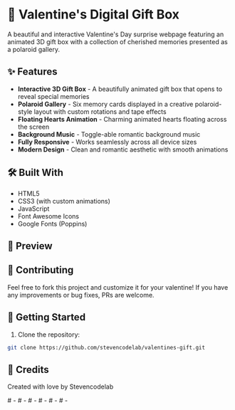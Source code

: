 # 💝 Valentine's Digital Gift Box

A beautiful and interactive Valentine's Day surprise webpage featuring an animated 3D gift box with a collection of cherished memories presented as a polaroid gallery.

## ✨ Features

- **Interactive 3D Gift Box** - A beautifully animated gift box that opens to reveal special memories
- **Polaroid Gallery** - Six memory cards displayed in a creative polaroid-style layout with custom rotations and tape effects
- **Floating Hearts Animation** - Charming animated hearts floating across the screen
- **Background Music** - Toggle-able romantic background music
- **Fully Responsive** - Works seamlessly across all device sizes
- **Modern Design** - Clean and romantic aesthetic with smooth animations

## 🛠️ Built With

- HTML5
- CSS3 (with custom animations)
- JavaScript
- Font Awesome Icons
- Google Fonts (Poppins)

## 📱 Preview

## 🤝 Contributing
Feel free to fork this project and customize it for your valentine! If you have any improvements or bug fixes, PRs are welcome.

## 🚀 Getting Started

1. Clone the repository:
```bash
git clone https://github.com/stevencodelab/valentines-gift.git
```

## 💖 Credits
Created with love by Stevencodelab



#   -  
 #   -  
 #   -  
 #   -  
 #   -  
 #   -  
 